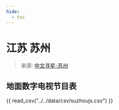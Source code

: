 ```yaml
---
hide:
  - toc
---
```


# 江苏 苏州

> 来源: [中文寻星-苏州](http://dtmb.saoing.com/suzhoujs.htm)

## 地面数字电视节目表

{{ read_csv("../../data/csv/suzhoujs.csv") }}
